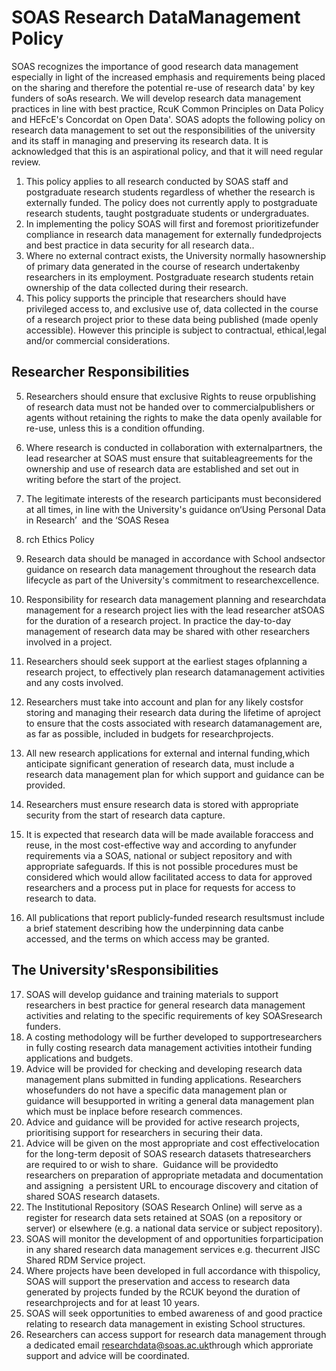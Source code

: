 # SOAS​ ​Research​ ​Data​ ​Management​ ​Policy  

SOAS recognizes the importance of good research data management especially in light of the increased emphasis and requirements being placed on the sharing and therefore the potential re-use of research data' by key funders of soAs research. We will develop research data management practices in line with best practice, RcuK Common Principles on Data Policy and HEFcE's Concordat on Open Data'. SOAS adopts the following policy on research data management to set out the responsibilities of the university and its staff in managing and preserving its research data. It is acknowledged that this is an aspirational​ ​policy,​ ​and​ ​that​ ​it​ ​will​ ​need​ ​regular​ ​review.  

1. This​ ​policy​ ​applies​ ​to​ ​all​ ​research​ ​conducted​ ​by​ ​SOAS​ ​staff​ ​and​ ​postgraduate​ ​research​ ​students regardless​ ​of​ ​whether​ ​the​ ​research​ ​is​ ​externally​ ​funded.​ ​The​ ​policy​ ​does​ ​not​ ​currently​ ​apply​ ​to postgraduate​ ​research​ ​students,​ ​taught​ ​postgraduate​ ​students​ ​or​ ​undergraduates.   
2. In​ ​implementing​ ​the​ ​policy​ ​SOAS​ ​will​ ​first​ ​and​ ​foremost​ ​prioritize​ ​funder​ ​compliance​ ​in​ ​research data​ ​management​ ​for​ ​externally​ ​funded​ ​projects​ ​and​ ​best​ ​practice​ ​in​ ​data​ ​security​ ​for​ ​all​ ​research data.​ ​.   
3. Where​ ​no​ ​external​ ​contract​ ​exists,​ ​the​ ​University​ ​normally​ ​has​ ​ownership​ ​of​ ​primary​ ​data generated​ ​in​ ​the​ ​course​ ​of​ ​research​ ​undertaken​ ​by​ ​researchers​ ​in​ ​its​ ​employment.​ ​Postgraduate research​ ​students​ ​retain​ ​ownership​ ​of​ ​the​ ​data​ ​collected​ ​during​ ​their​ ​research.   
4. This​ ​policy​ ​supports​ ​the​ ​principle​ ​that​ ​researchers​ ​should​ ​have​ ​privileged​ ​access​ ​to,​ ​and​ ​exclusive use​ ​of,​ ​data​ ​collected​ ​in​ ​the​ ​course​ ​of​ ​a​ ​research​ ​project​ ​prior​ ​to​ ​these​ ​data​ ​being​ ​published (made​ ​openly​ ​accessible).​ ​However​ ​this​ ​principle​ ​is​ ​subject​ ​to​ ​contractual,​ ​ethical,​ ​legal​ ​and/or commercial​ ​considerations.  

## Researcher Responsibilities  

5. Researchers​ ​should​ ​ensure​ ​that​ ​exclusive​ ​Rights​ ​to​ ​reuse​ ​or​ ​publishing​ ​of​ ​research​ ​data​ ​must​ ​not be​ ​handed​ ​over​ ​to​ ​commercial​ ​publishers​ ​or​ ​agents​ ​without​ ​retaining​ ​the​ ​rights​ ​to​ ​make​ ​the​ ​data openly​ ​available​ ​for​ ​re-use,​ ​unless​ ​this​ ​is​ ​a​ ​condition​ ​of​ ​funding.   
6. Where​ ​research​ ​is​ ​conducted​ ​in​ ​collaboration​ ​with​ ​external​ ​partners,​ ​the​ ​lead​ ​researcher​ ​at​ ​SOAS must​ ​ensure​ ​that​ ​suitable​ ​agreements​ ​for​ ​the​ ​ownership​ ​and​ ​use​ ​of​ ​research​ ​data​ ​are​ ​established and​ ​set​ ​out​ ​in​ ​writing​ ​before​ ​the​ ​start​ ​of​ ​the​ ​project.   
7. The​ ​legitimate​ ​interests​ ​of​ ​the​ ​research​ ​participants​ ​must​ ​be​ ​considered​ ​at​ ​all​ ​times,​ ​in​ ​line​ ​with the​ ​University's​ ​guidance​ ​on​ ​‘Using​ ​Personal​ ​Data​ ​in​ ​Research’ ​ ​and​ ​the​ ​‘SOAS​ ​Resea  

8. rch Ethics Policy  

9. Research​ ​data​ ​should​ ​be​ ​managed​ ​in​ ​accordance​ ​with​ ​School​ ​and​ ​sector​ ​guidance​ ​on​ ​research data​ ​management​ ​throughout​ ​the​ ​research​ ​data​ ​lifecycle​ ​as​ ​part​ ​of​ ​the​ ​University's​ ​commitment to​ ​research​ ​excellence.  

10. Responsibility​ ​for​ ​research​ ​data​ ​management​ ​planning​ ​and​ ​research​ ​data​ ​management​ ​for​ ​a research​ ​project​ ​lies​ ​with​ ​the​ ​lead​ ​researcher​ ​at​ ​SOAS​ ​for​ ​the​ ​duration​ ​of​ ​a​ ​research​ ​project.​ ​In practice​ ​the​ ​day-to-day​ ​management​ ​of​ ​research​ ​data​ ​may​ ​be​ ​shared​ ​with​ ​other​ ​researchers involved​ ​in​ ​a​ ​project.  

11. Researchers​ ​should​ ​seek​ ​support​ ​at​ ​the​ ​earliest​ ​stages​ ​of​ ​planning​ ​a​ ​research​ ​project,​ ​to effectively​ ​plan​ ​research​ ​data​ ​management​ ​activities​ ​and​ ​any​ ​costs​ ​involved.  

12. Researchers​ ​must​ ​take​ ​into​ ​account​ ​and​ ​plan​ ​for​ ​any​ ​likely​ ​costs​ ​for​ ​storing​ ​and​ ​managing​ ​their research​ ​data​ ​during​ ​the​ ​lifetime​ ​of​ ​a​ ​project​ ​to​ ​ensure​ ​that​ ​the​ ​costs​ ​associated​ ​with​ ​research data​ ​management​ ​are,​ ​as​ ​far​ ​as​ ​possible,​ ​included​ ​in​ ​budgets​ ​for​ ​research​ ​projects.  

13. All​ ​new​ ​research​ ​applications​ ​for​ ​external​ ​and​ ​internal​ ​funding,​ ​which​ ​anticipate​ ​significant generation​ ​of​ ​research​ ​data,​ ​must​ ​include​ ​a​ ​research​ ​data​ ​management​ ​plan​ ​for​ ​which​ ​support and​ ​guidance​ ​can​ ​be​ ​provided.  

14. Researchers​ ​must​ ​ensure​ ​research​ ​data​ ​is​ ​stored​ ​with​ ​appropriate​ ​security​ ​from​ ​the​ ​start​ ​of research​ ​data​ ​capture.  

15. It​ ​is​ ​expected​ ​that​ ​research​ ​data​ ​will​ ​be​ ​made​ ​available​ ​for​ ​access​ ​and​ ​reuse,​ ​in​ ​the​ ​most cost-effective​ ​way​ ​and​ ​according​ ​to​ ​any​ ​funder​ ​requirements​ ​via​ ​a​ ​SOAS,​ ​national​ ​or​ ​subject repository​ ​and​ ​with​ ​appropriate​ ​safeguards.​ ​If​ ​this​ ​is​ ​not​ ​possible​ ​procedures​ ​must​ ​be​ ​considered which​ ​would​ ​allow​ ​facilitated​ ​access​ ​to​ ​data​ ​for​ ​approved​ ​researchers​ ​and​ ​a​ ​process​ ​put​ ​in​ ​place for​ ​requests​ ​for​ ​access​ ​to​ ​research​ ​to​ ​data.  

16. All​ ​publications​ ​that​ ​report​ ​publicly-funded​ ​research​ ​results​ ​must​ ​include​ ​a​ ​brief​ ​statement describing​ ​how​ ​the​ ​underpinning​ ​data​ ​can​ ​be​ ​accessed,​ ​and​ ​the​ ​terms​ ​on​ ​which​ ​access​ ​may​ ​be granted.  

## The​ ​University's​ ​Responsibilities  

17. SOAS​ ​will​ ​develop​ ​guidance​ ​and​ ​training​ ​materials​ ​to​ ​support​ ​researchers​ ​in​ ​best​ ​practice​ ​for general​ ​research​ ​data​ ​management​ ​activities​ ​and​ ​relating​ ​to​ ​the​ ​specific​ ​requirements​ ​of​ ​key SOAS​ ​research​ ​funders.   
18. A​ ​costing​ ​methodology​ ​will​ ​be​ ​further​ ​developed​ ​to​ ​support​ ​researchers​ ​in​ ​fully​ ​costing​ ​research data​ ​management​ ​activities​ ​into​ ​their​ ​funding​ ​applications​ ​and​ ​budgets.   
19. Advice​ ​will​ ​be​ ​provided​ ​for​ ​checking​ ​and​ ​developing​ ​research​ ​data​ ​management​ ​plans​ ​submitted in​ ​funding​ ​applications.​ ​Researchers​ ​whose​ ​funders​ ​do​ ​not​ ​have​ ​a​ ​specific​ ​data​ ​management​ ​plan or​ ​guidance​ ​will​ ​be​ ​supported​ ​in​ ​writing​ ​a​ ​general​ ​data​ ​management​ ​plan​ ​which​ ​must​ ​be​ ​in​ ​place before​ ​research​ ​commences.   
20. Advice​ ​and​ ​guidance​ ​will​ ​be​ ​provided​ ​for​ ​active​ ​research​ ​projects,​ ​prioritising​ ​support​ ​for researchers​ ​in​ ​securing​ ​their​ ​data.   
21. Advice​ ​will​ ​be​ ​given​ ​on​ ​the​ ​most​ ​appropriate​ ​and​ ​cost​ ​effective​ ​location​ ​for​ ​the​ ​long-term​ ​deposit of​ ​SOAS​ ​research​ ​datasets​ ​that​ ​researchers​ ​are​ ​required​ ​to​ ​or​ ​wish​ ​to​ ​share. ​ ​Guidance​ ​will​ ​be provided​ ​to​ ​researchers​ ​on​ ​preparation​ ​of​ ​appropriate​ ​metadata​ ​and​ ​documentation​ ​and assigning​ ​ ​a​ ​persistent​ ​URL​ ​to​ ​encourage​ ​discovery​ ​and​ ​citation​ ​of​ ​shared​ ​SOAS​ ​research​ ​datasets.   
22. The​ ​Institutional​ ​Repository​ ​(SOAS​ ​Research​ ​Online)​ ​will​ ​serve​​ ​as​ ​a​ ​register​ ​for​ ​research​ ​data​ ​sets retained​ ​at​ ​SOAS​ ​(on​ ​a​ ​repository​ ​or​ ​server)​ ​or​ ​elsewhere​ ​(e.g.​ ​a​ ​national​ ​data​ ​service​ ​or​ ​subject repository).   
23. SOAS​ ​will​ ​monitor​ ​the​ ​development​ ​of​ ​and​ ​opportunities​ ​for​ ​participation​ ​in​ ​any​ ​shared​ ​research data​ ​management​ ​services​ ​e.g.​ ​the​ ​current​ ​JISC​ ​Shared​ ​RDM​ ​Service​ ​project.   
24. Where​ ​projects​ ​have​ ​been​ ​developed​ ​in​ ​full​ ​accordance​ ​with​ ​this​ ​policy,​ ​SOAS​ ​will​ ​support​ ​the preservation​ ​and​ ​access​ ​to​ ​research​ ​data​ ​generated​ ​by​ ​projects​ ​funded​ ​by​ ​the​ ​RCUK​ ​beyond​ ​the duration​ ​of​ ​research​ ​projects​ ​and​ ​for​ ​at​ ​least​ ​10​ ​years.   
25. SOAS​ ​will​ ​seek​ ​opportunities​ ​to​ ​embed​ ​awareness​ ​of​ ​and​ ​good​ ​practice​ ​relating​ ​to​ ​research​ ​data management​ ​in​ ​existing​ ​School​ ​structures.   
26. Researchers​ ​can​ ​access​ ​support​ ​for​ ​research​ ​data​ ​management​ ​through​ ​a​ ​dedicated​ ​email researchdata@soas.ac.uk​ ​through​ ​which​ ​approriate​ ​support​ ​and​ ​advice​ ​will​ ​be​ ​coordinated.  